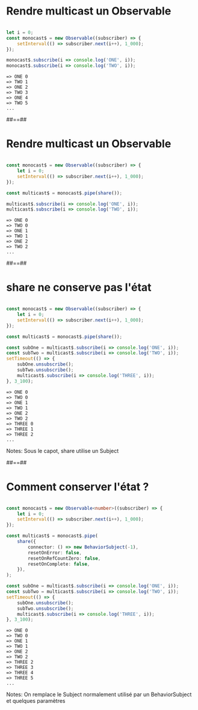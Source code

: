 # Rendre multicast un Observable

```typescript

let i = 0;
const monocast$ = new Observable((subscriber) => {
    setInterval(() => subscriber.next(i++), 1_000);
});

monocast$.subscribe(i => console.log('ONE', i));
monocast$.subscribe(i => console.log('TWO', i));
```

```text
=> ONE 0
=> TWO 1
=> ONE 2
=> TWO 3
=> ONE 4
=> TWO 5
...
```

##==##

# Rendre multicast un Observable

```typescript

const monocast$ = new Observable((subscriber) => {
    let i = 0;
    setInterval(() => subscriber.next(i++), 1_000);
});

const multicast$ = monocast$.pipe(share());

multicast$.subscribe(i => console.log('ONE', i));
multicast$.subscribe(i => console.log('TWO', i));
```

```text
=> ONE 0
=> TWO 0
=> ONE 1
=> TWO 1
=> ONE 2
=> TWO 2
...
```

##==##

# share ne conserve pas l'état

```typescript

const monocast$ = new Observable((subscriber) => {
    let i = 0;
    setInterval(() => subscriber.next(i++), 1_000);
});

const multicast$ = monocast$.pipe(share());

const subOne = multicast$.subscribe(i => console.log('ONE', i));
const subTwo = multicast$.subscribe(i => console.log('TWO', i));
setTimeout(() => {
    subOne.unsubscribe();
    subTwo.unsubscribe();
    multicast$.subscribe(i => console.log('THREE', i));
}, 3_100);
```

```text
=> ONE 0
=> TWO 0
=> ONE 1
=> TWO 1
=> ONE 2
=> TWO 2
=> THREE 0
=> THREE 1
=> THREE 2
...
```

Notes:
Sous le capot, share utilise un Subject

##==##

# Comment conserver l'état ?

```typescript

const monocast$ = new Observable<number>((subscriber) => {
    let i = 0;
    setInterval(() => subscriber.next(i++), 1_000);
});

const multicast$ = monocast$.pipe(
    share({
        connector: () => new BehaviorSubject(-1),
        resetOnError: false,
        resetOnRefCountZero: false,
        resetOnComplete: false,
    }),
);

const subOne = multicast$.subscribe(i => console.log('ONE', i));
const subTwo = multicast$.subscribe(i => console.log('TWO', i));
setTimeout(() => {
    subOne.unsubscribe();
    subTwo.unsubscribe();
    multicast$.subscribe(i => console.log('THREE', i));
}, 3_100);
```

```text
=> ONE 0
=> TWO 0
=> ONE 1
=> TWO 1
=> ONE 2
=> TWO 2
=> THREE 2
=> THREE 3
=> THREE 4
=> THREE 5
...
```

Notes:
On remplace le Subject normalement utilisé par un BehaviorSubject et quelques paramètres
